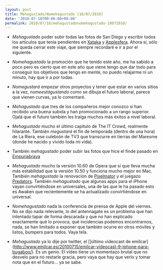 ```yaml
---
layout: post
title: Mehagustado/Nomehagustado [18/07/2010]
date: '2010-07-18T00:00:00+00:00'
permalink: 2010/07/18/mehagustadonomehagustado-18072010/
---
```

- *Mehagustado* poder subir todas las fotos de San Diego y escribir todos los artículos que tenía pendientes en [Xataka](http://www.xataka.com/autor/salva-castro) y [Applesfera](http://www.applesfera.com/apple/visitamos-la-apple-store-de-fashion-valley-lo-que-podrian-ser-las-apple-store-de-barcelona-y-madrid). Ahora sí, sólo me queda cerrar este viaje, que siempre recordaré e ir a por el siguiente.

- *Nomehagustado* la promoción que he tenido este año, me ha sabido a poco pero es cierto que en este año que viene tengo que dar todo para conseguir los objetivos que tengo en mente, no puedo relajarme ni un minuto, hay que ir a por todas.

- *Nomegustará* empezar otros proyectos y tener que estar en varios sitios a la vez, *nomeestágustando* como se dibuja el futuro laboral, parece que vienen curvas, ya lo comentaré.

- *Mehagustado* que tres de los compañeros mejor conozco sí han recibido una buena subida y han promocionado a un rango superior. Ojalá que el futuro también les traiga muchos más éxitos a nivel laboral.

- *Mehagustado* mucho el último capítulo de The IT Crowd, realmente hilarante. También *megustará* el fin de temporada (dentro de una hora) de La Riera, ese culebrón de TV3 que transcurre en tierras del Maresme (donde he nacido y vivido toda mi vida).

- También *mehagustado* poder subir las fotos que hice el finde pasado en [Empuriabrava](http://www.flickr.com/photos/savior1980/sets/72157624522017354/)

- *Mehagustado* mucho la versión 10.60 de Opera que sí que lleva mucha más estabilidad que la versión 10.50 y funciona mucho mejor en Mac. También *mehagustado* la renovación de [Pixelmator](http://www.applesfera.com/aplicaciones/llega-pixelmator-16-optimizado-para-64bits) y el juegazo [Predators](http://www.applesfera.com/aplicaciones-moviles/revisamos-predators-el-juegazo-para-el-ipad-basado-en-la-pelicula-de-r-rodriguez). También *mehagustado* que algunas apps para el iPhone vayan convirtiéndose en universales, una de las que le ha pasado esto es Awaken que recientemente se ha actualizado convirtiéndose en universal.

- *Nomehagustado* nada la conferencia de prensa de Apple del viernes. No se dijo nada relevante, lo del antennagate es un problema que han intentado tapar de forma descarada y que no han explicado exactamente qué lo provoca, qué incidencias podemos encontrarnos, nada, se han limitado a exponer que también ocurre en otros móviles y listos, bumpers para todos. Vaya tela.

- *Mehagustado* ya lo dije por twitter, el []último videocast de emilcar](http://www.emilcar.es/20100715/emilcar-videocast-9-iphone-para-bugaboo/). Es un genio. El vídeo tiene un momentazo brutal que no desvelo para no restarle gracia, pero vaya que hay que verlo y tomar nota que en el futuro... ya se sabe.
